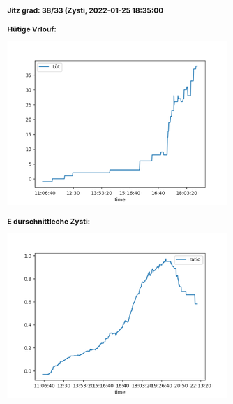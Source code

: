 ### Jitz grad: 38/33 (Zysti, 2022-01-25 18:35:00

### Hütige Vrlouf:
![Graph](Today.png)

### E durschnittleche Zysti:
![Graph](Zysti.png)